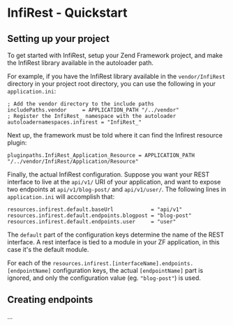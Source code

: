 InfiRest - Quickstart
=====================

Setting up your project
-----------------------

To get started with InfiRest, setup your Zend Framework project, and make the
InfiRest library available in the autoloader path.

For example, if you have the InfiRest library available in the `vendor/InfiRest`
directory in your project root directory, you can use the following in your
`application.ini`:

	; Add the vendor directory to the include paths
	includePaths.vendor		= APPLICATION_PATH "/../vendor"
	; Register the InfiRest_ namespace with the autoloader
	autoloadernamespaces.infirest = "InfiRest_"

Next up, the framework must be told where it can find the Infirest resource
plugin:

	pluginpaths.InfiRest_Application_Resource = APPLICATION_PATH "/../vendor/InfiRest/Application/Resource"

Finally, the actual InfiRest configuration.
Suppose you want your REST interface to live at the `api/v1/` URI of your
application, and want to expose two endpoints at `api/v1/blog-post/` and
`api/v1/user/`. The following lines in `application.ini` will accomplish that:

	resources.infirest.default.baseUrl            = "api/v1"
	resources.infirest.default.endpoints.blogpost = "blog-post"
	resources.infirest.default.endpoints.user     = "user"

The `default` part of the configuration keys determine the name of the REST
interface. A rest interface is tied to a module in your ZF application, in this
case it's the default module.

For each of the `resources.infirest.[interfaceName].endpoints.[endpointName]`
configuration keys, the actual `[endpointName]` part is ignored, and only the
configuration value (eg. `"blog-post"`) is used.

Creating endpoints
------------------
...